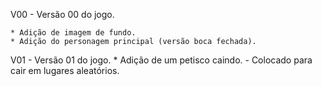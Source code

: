 V00 - Versão 00 do jogo.

    * Adição de imagem de fundo.
    * Adição do personagem principal (versão boca fechada).

V01 - Versão 01 do jogo.
    * Adição de um petisco caindo.
        - Colocado para cair em lugares aleatórios.